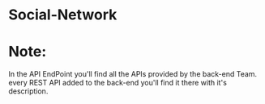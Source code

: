 # Social-Network



# Note: 
In the API EndPoint you'll find all the APIs provided by the back-end Team. every REST API added to the back-end you'll find it there with it's description.
